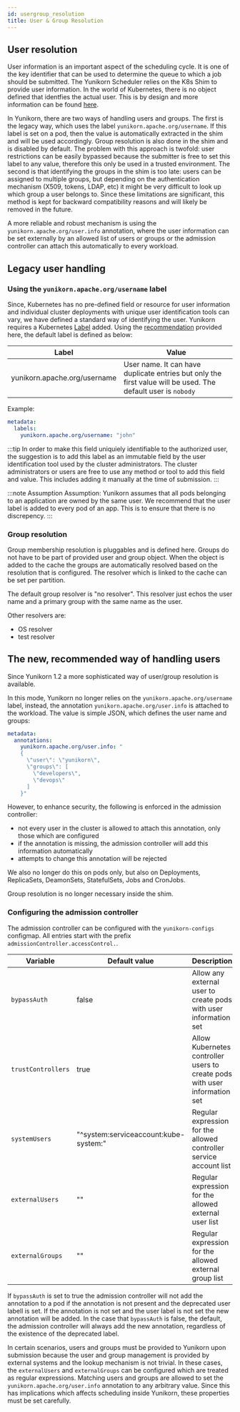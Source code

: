 ```yaml
---
id: usergroup_resolution
title: User & Group Resolution
---
```


<!--
Licensed to the Apache Software Foundation (ASF) under one
or more contributor license agreements.  See the NOTICE file
distributed with this work for additional information
regarding copyright ownership.  The ASF licenses this file
to you under the Apache License, Version 2.0 (the
"License"); you may not use this file except in compliance
with the License.  You may obtain a copy of the License at

  http://www.apache.org/licenses/LICENSE-2.0

Unless required by applicable law or agreed to in writing,
software distributed under the License is distributed on an
"AS IS" BASIS, WITHOUT WARRANTIES OR CONDITIONS OF ANY
KIND, either express or implied.  See the License for the
specific language governing permissions and limitations
under the License.
-->

## User resolution

User information is an important aspect of the scheduling cycle. It is one of the key identifier that can be used to determine the queue to which a job should be submitted. The Yunikorn Scheduler relies on the K8s Shim to provide user information. In the world of Kubernetes, there is no object defined that identfies the actual user. This is by design and more information can be found [here](https://kubernetes.io/docs/reference/access-authn-authz/authentication/#users-in-kubernetes).

In Yunikorn, there are two ways of handling users and groups. The first is the legacy way, which uses the label `yunikorn.apache.org/username`. If this label is set on a pod, then the value is automatically extracted in the shim and will be used accordingly. Group resolution is also done in the shim and is disabled by default. The problem with this approach is twofold: user restrictions can be easily bypassed because the submitter is free to set this label to any value, therefore this only be used in a trusted environment. The second is that identifying the groups in the shim is too late: users can be assigned to multiple groups, but depending on the authentication mechanism (X509, tokens, LDAP, etc) it might be very difficult to look up which group a user belongs to. Since these limitations are significant, this method is kept for backward compatibility reasons and will likely be removed in the future.

A more reliable and robust mechanism is using the `yunikorn.apache.org/user.info` annotation, where the user information can be set externally by an allowed list of users or groups or the admission controller can attach this automatically to every workload.

## Legacy user handling

### Using the `yunikorn.apache.org/username` label

Since, Kubernetes has no pre-defined field or resource for user information and individual cluster deployments with unique user identification tools can vary, we have defined a standard way of identifying the user. Yunikorn requires a Kubernetes [Label](https://kubernetes.io/docs/concepts/overview/working-with-objects/labels/) added. Using the [recommendation](https://kubernetes.io/docs/concepts/overview/working-with-objects/common-labels/) provided here, the default label is defined as below:

| Label                          | Value                                                                                                        |
|--------------------------------|--------------------------------------------------------------------------------------------------------------|
| yunikorn.apache.org/username 	 | User name. It can have duplicate entries but only the first value will be used. The default user is `nobody` |

Example:
```yaml
metadata:
  labels:
    yunikorn.apache.org/username: "john"
```
:::tip 
In order to make this field uniquiely identifiable to the authorized user, the suggestion is to add this label as an immutable field by the user identification tool used by the cluster administrators. The cluster administrators or users are free to use any method or tool to add this field and value. This includes adding it manually at the time of submission. 
:::

:::note Assumption 
Assumption:
  Yunikorn assumes that all pods belonging to an application are owned by the same user. We recommend that the user label is added to every pod of an app. This is to ensure that there is no discrepency. 
:::

### Group resolution

Group membership resolution is pluggables and is defined here. Groups do not have to be part of provided user and group object. When the object is added to the cache the groups are automatically resolved based on the resolution that is configured.
The resolver which is linked to the cache can be set per partition.

The default group resolver is "no resolver".
This resolver just echos the user name and a primary group with the same name as the user.

Other resolvers are:
* OS resolver
* test resolver

## The new, recommended way of handling users

Since Yunikorn 1.2 a more sophisticated way of user/group resolution is available.

In this mode, Yunikorn no longer relies on the `yunikorn.apache.org/username` label, instead, the annotation `yunikorn.apache.org/user.info` is attached to the workload. The value is simple JSON, which defines the user name and groups:

```yaml
metadata:
  annotations:
    yunikorn.apache.org/user.info: "
    {
      \"user\": \"yunikorn\",
      \"groups\": [
        \"developers\",
        \"devops\"
      ]
    }"
```

However, to enhance security, the following is enforced in the admission controller:
* not every user in the cluster is allowed to attach this annotation, only those which are configured
* if the annotation is missing, the admission controller will add this information automatically
* attempts to change this annotation will be rejected

We also no longer do this on pods only, but also on Deployments, ReplicaSets, DeamonSets, StatefulSets, Jobs and CronJobs.

Group resolution is no longer necessary inside the shim.

### Configuring the admission controller

The admission controller can be configured with the `yunikorn-configs` configmap. All entries start with the prefix `admissionController.accessControl.`.

| Variable           | Default value                         | Description                                                                |
|--------------------|---------------------------------------|----------------------------------------------------------------------------|
| `bypassAuth`       | false                                 | Allow any external user to create pods with user information set           |
| `trustControllers` | true                                  | Allow Kubernetes controller users to create pods with user information set |
| `systemUsers`      | "^system:serviceaccount:kube-system:" | Regular expression for the allowed controller service account list         |
| `externalUsers`    | ""                                    | Regular expression for the allowed external user list                      |
| `externalGroups`   | ""                                    | Regular expression for the allowed external group list                     |

If `bypassAuth` is set to true the admission controller will not add the annotation to a pod if the annotation is not present and the deprecated user labell is set. If the annotation is not set and the user label is not set the new annotation will be added. In the case that `bypassAuth` is false, the default, the admission controller will always add the new annotation, regardless of the existence of the deprecated label.

In certain scenarios, users and groups must be provided to Yunikorn upon submission because the user and group management is provided by external systems and the lookup mechanism is not trivial. In these cases, the `externalUsers` and `externalGroups` can be configured which are treated as regular expressions. Matching users and groups are allowed to set the `yunikorn.apache.org/user.info` annotation to any arbitrary value. Since this has implications which affects scheduling inside Yunikorn, these properties must be set carefully.
